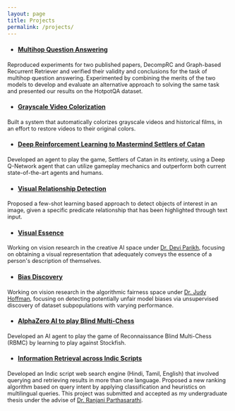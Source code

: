 ```yaml
---
layout: page
title: Projects
permalink: /projects/
---
```


- #### [Multihop Question Answering](https://akrishna77.github.io/multihop-qa/)
<span style="font-size:0.9em;"> Reproduced experiments for two published papers, DecompRC and Graph-based Recurrent Retriever and verified their validity and conclusions for the task of multihop question answering. Experimented by combining the merits of the two models to develop and evaluate an alternative approach to solving the same task and presented our results on the HotpotQA dataset. </span>

- #### [Grayscale Video Colorization](https://tinyurl.com/rb2q6ex)
<span style="font-size:0.9em;"> Built a system that automatically colorizes grayscale videos and historical films, in an effort to restore videos to their original colors. </span>

- #### [Deep Reinforcement Learning to Mastermind Settlers of Catan](https://akrishna77.github.io/QSettlers/)
<span style="font-size:0.9em;"> Developed an agent to play the game, Settlers of Catan in its entirety, using a Deep Q-Network agent that can utilize gameplay mechanics and outperform both current state-of-the-art agents and humans. </span>

- #### [Visual Relationship Detection](https://akrishna77.github.io/visual-relationships/)
<span style="font-size:0.9em;"> Proposed a few-shot learning based approach to detect objects of interest in an image, given a specific predicate relationship that has been highlighted through text input. </span>

- #### [Visual Essence](https://akrishna77.github.io/CS8903-Essence/)
<span style="font-size:0.9em;"> Working on vision research in the creative AI space under [Dr. Devi Parikh](https://www.cc.gatech.edu/~parikh), focusing on obtaining a visual representation that adequately conveys the essence of a person's description of themselves. </span>

- #### [Bias Discovery](https://akrishna77.github.io/#/)
<span style="font-size:0.9em;"> Working on vision research in the algorithmic fairness space under [Dr. Judy Hoffman](https://www.cc.gatech.edu/~judy), focusing on detecting potentially unfair model biases via unsupervised discovery of dataset subpopulations with varying performance. </span>

- #### [AlphaZero AI to play Blind Multi-Chess](https://akrishna77.github.io/RBMCweb/)
<span style="font-size:0.9em;"> Developed an AI agent to play the game of Reconnaissance Blind Multi-Chess (RBMC) by learning to play against Stockfish.

- #### [Information Retrieval across Indic Scripts](https://tinyurl.com/umyhpsr)
<span style="font-size:0.9em;"> Developed an Indic script web search engine (Hindi, Tamil, English) that involved querying and retrieving results in more than one language. Proposed a new ranking algorithm based on query intent by applying classification and heuristics on multilingual queries. This project was submitted and accepted as my undergraduate thesis under the advise of [Dr. Ranjani Parthasarathi](https://scholar.google.co.in/citations?user=SMhTwtYAAAAJ&hl=en). </span>

<!-- - #### AnswerMe
Implemented a web service that provides answers to questions on an exercise sheet. It initially uses OCR to retrieve the text from the scanned image of the sheet and then uses a web search API to obtain the most relevant answers. -->
